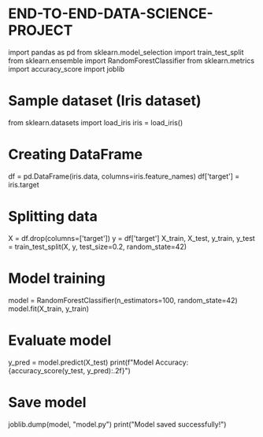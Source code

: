 # END-TO-END-DATA-SCIENCE-PROJECT
import pandas as pd
from sklearn.model_selection import train_test_split
from sklearn.ensemble import RandomForestClassifier
from sklearn.metrics import accuracy_score
import joblib

# Sample dataset (Iris dataset)
from sklearn.datasets import load_iris
iris = load_iris()

# Creating DataFrame
df = pd.DataFrame(iris.data, columns=iris.feature_names)
df['target'] = iris.target

# Splitting data
X = df.drop(columns=['target'])
y = df['target']
X_train, X_test, y_train, y_test = train_test_split(X, y, test_size=0.2, random_state=42)

# Model training
model = RandomForestClassifier(n_estimators=100, random_state=42)
model.fit(X_train, y_train)

# Evaluate model
y_pred = model.predict(X_test)
print(f"Model Accuracy: {accuracy_score(y_test, y_pred):.2f}")

# Save model
joblib.dump(model, "model.py")
print("Model saved successfully!")
